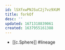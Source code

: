 ```yaml
---
id: lSXfxwPNJSuC2j7vz9XUM
title: forkOf
desc: ''
updated: 1671318839061
created: 1637955161388
---
```




- [[c.Sphere]] #lineage
